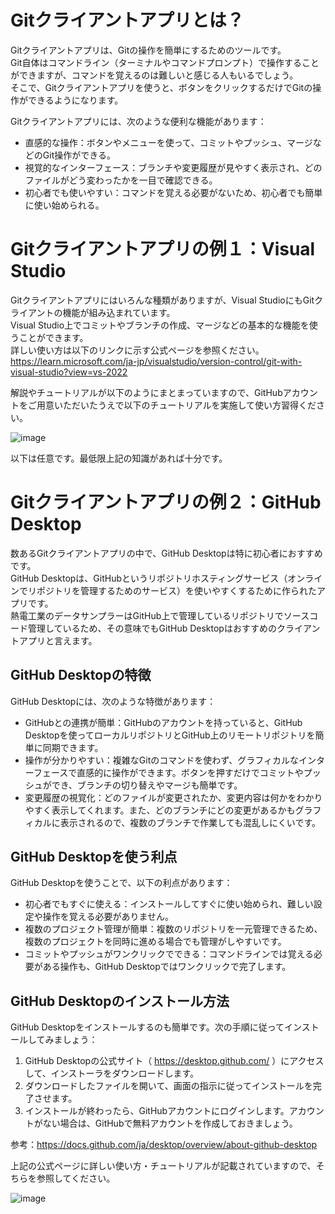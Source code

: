 # Gitクライアントアプリとは？

Gitクライアントアプリは、Gitの操作を簡単にするためのツールです。  
Git自体はコマンドライン（ターミナルやコマンドプロンプト）で操作することができますが、コマンドを覚えるのは難しいと感じる人もいるでしょう。  
そこで、Gitクライアントアプリを使うと、ボタンをクリックするだけでGitの操作ができるようになります。  
  
Gitクライアントアプリには、次のような便利な機能があります：  
  
- 直感的な操作：ボタンやメニューを使って、コミットやプッシュ、マージなどのGit操作ができる。
- 視覚的なインターフェース：ブランチや変更履歴が見やすく表示され、どのファイルがどう変わったかを一目で確認できる。
- 初心者でも使いやすい：コマンドを覚える必要がないため、初心者でも簡単に使い始められる。

# Gitクライアントアプリの例１：Visual Studio
  
Gitクライアントアプリにはいろんな種類がありますが、Visual StudioにもGitクライアントの機能が組み込まれています。  
Visual Studio上でコミットやブランチの作成、マージなどの基本的な機能を使うことができます。  
詳しい使い方は以下のリンクに示す公式ページを参照ください。  
https://learn.microsoft.com/ja-jp/visualstudio/version-control/git-with-visual-studio?view=vs-2022  
  
解説やチュートリアルが以下のようにまとまっていますので、GitHubアカウントをご用意いただいたうえで以下のチュートリアルを実施して使い方習得ください。  
  
![image](https://github.com/user-attachments/assets/bd4f9c2f-3ae1-4d07-8e81-7c6beb4c4e43)

  
以下は任意です。最低限上記の知識があれば十分です。  
  
# Gitクライアントアプリの例２：GitHub Desktop
数あるGitクライアントアプリの中で、GitHub Desktopは特に初心者におすすめです。  
GitHub Desktopは、GitHubというリポジトリホスティングサービス（オンラインでリポジトリを管理するためのサービス）を使いやすくするために作られたアプリです。  
熱電工業のデータサンプラーはGitHub上で管理しているリポジトリでソースコード管理しているため、その意味でもGitHub Desktopはおすすめのクライアントアプリと言えます。  

## GitHub Desktopの特徴

GitHub Desktopには、次のような特徴があります：  
  
- GitHubとの連携が簡単：GitHubのアカウントを持っていると、GitHub Desktopを使ってローカルリポジトリとGitHub上のリモートリポジトリを簡単に同期できます。
- 操作が分かりやすい：複雑なGitのコマンドを使わず、グラフィカルなインターフェースで直感的に操作ができます。ボタンを押すだけでコミットやプッシュができ、ブランチの切り替えやマージも簡単です。
- 変更履歴の視覚化：どのファイルが変更されたか、変更内容は何かをわかりやすく表示してくれます。また、どのブランチにどの変更があるかもグラフィカルに表示されるので、複数のブランチで作業しても混乱しにくいです。
  
  

## GitHub Desktopを使う利点
  
GitHub Desktopを使うことで、以下の利点があります：  
  
- 初心者でもすぐに使える：インストールしてすぐに使い始められ、難しい設定や操作を覚える必要がありません。
- 複数のプロジェクト管理が簡単：複数のリポジトリを一元管理できるため、複数のプロジェクトを同時に進める場合でも管理がしやすいです。
- コミットやプッシュがワンクリックでできる：コマンドラインでは覚える必要がある操作も、GitHub Desktopではワンクリックで完了します。
  
  
## GitHub Desktopのインストール方法
  
GitHub Desktopをインストールするのも簡単です。次の手順に従ってインストールしてみましょう：  
  
1. GitHub Desktopの公式サイト（ https://desktop.github.com/ ）にアクセスして、インストーラをダウンロードします。
2. ダウンロードしたファイルを開いて、画面の指示に従ってインストールを完了させます。
3. インストールが終わったら、GitHubアカウントにログインします。アカウントがない場合は、GitHubで無料アカウントを作成しておきましょう。
  
参考：https://docs.github.com/ja/desktop/overview/about-github-desktop  
  
上記の公式ページに詳しい使い方・チュートリアルが記載されていますので、そちらを参照してください。  
  
![image](https://github.com/user-attachments/assets/4637d293-3985-4949-8f96-48cce22134aa)


